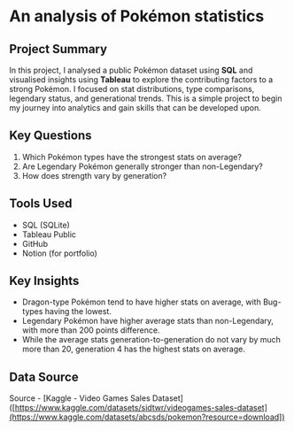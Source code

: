 # An analysis of Pokémon statistics

## Project Summary
In this project, I analysed a public Pokémon dataset using **SQL** and visualised insights using **Tableau** to explore the contributing factors to a strong Pokémon.
I focused on stat distributions, type comparisons, legendary status, and generational trends.
This is a simple project to begin my journey into analytics and gain skills that can be developed upon.

## Key Questions
1. Which Pokémon types have the strongest stats on average?
2. Are Legendary Pokémon generally stronger than non-Legendary?
3. How does strength vary by generation?

## Tools Used
- SQL (SQLite)
- Tableau Public
- GitHub
- Notion (for portfolio)

## Key Insights
- Dragon-type Pokémon tend to have higher stats on average, with Bug-types having the lowest.
- Legendary Pokémon have higher average stats than non-Legendary, with more than 200 points difference.
- While the average stats generation-to-generation do not vary by much more than 20, generation 4 has the highest stats on average.

## Data Source
Source - [Kaggle - Video Games Sales Dataset]([https://www.kaggle.com/datasets/sidtwr/videogames-sales-dataset](https://www.kaggle.com/datasets/abcsds/pokemon?resource=download])
